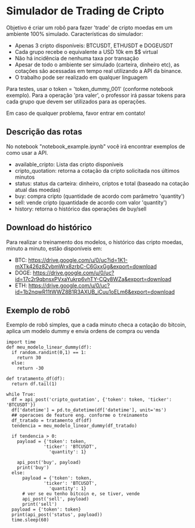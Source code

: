 # Simulador de Trading de Cripto

Objetivo é criar um robô para fazer 'trade' de cripto moedas em um ambiente 100% simulado. Características do simulador:
- Apenas 3 cripto disponíveis: BTCUSDT, ETHUSDT e DOGEUSDT
- Cada grupo recebe o equivalente a USD 10k em $$ virtual
- Não há incidência de nenhuma taxa por transação
- Apesar de todo o ambiente ser simulado (carteira, dinheiro etc), as cotações são acessadas em tempo real utilizando a API da binance.
- O trabalho pode ser realizado em qualquer linguagem

Para testes, usar o token = 'token_dummy_001' (conforme notebook exemplo). Para a operação 'pra valer', o professor irá passar tokens para cada grupo que devem ser utilizados para as operações.

Em caso de qualquer problema, favor entrar em contato!

## Descrição das rotas

No notebook "notebook_example.ipynb" você irá encontrar exemplos de como usar a API.

- available_cripto: Lista das cripto disponíveis
- cripto_quotation: retorna a cotação da cripto solicitada nos últimos minutos
- status: status da carteira: dinheiro, criptos e total (baseado na cotação atual das moedas)
- buy: compra cripto (quantidade de acordo com parâmetro 'quantity')
- sell: vende cripto (quantidade de acordo com valor 'quantity')
- history: retorna o histórico das operações de buy/sell



## Download do histórico

Para realizar o treinamento dos modelos, o histórico das cripto moedas, minuto a minuto, estão disponíveis em:

- BTC: https://drive.google.com/u/0/uc?id=1K1-mXTk426z8ZvbmWrx8zrbC-C6GxxGg&export=download
- DOGE: https://drive.google.com/u/0/uc?id=17c2r9qbnsxPVxaYukrp6vhTY-CQy8WZa&export=download
- ETH: https://drive.google.com/u/0/uc?id=1b2nqwR11tWWZ8B1R3AXUB_iCuu1oELm6&export=download

## Exemplo de robô

Exemplo de robô simples, que a cada minuto checa a cotação do bitcoin, aplica um modelo dummy e envia ordens de compra ou venda

```
import time
def meu_modelo_linear_dummy(df):
  if random.randint(0,1) == 1:
    return 30
  else:
    return -30

def tratamento_df(df):
  return df.tail(1)
 
while True:
  df = api_post('cripto_quotation', {'token': token, 'ticker': 'BTCUSDT'})
  df['datetime'] = pd.to_datetime(df['datetime'], unit='ms')
  ## operacoes de feature eng. conforme o treinamento
  df_tratado = tratamento_df(df)
  tendencia = meu_modelo_linear_dummy(df_tratado)

  if tendencia > 0:
    payload = {'token': token,
              'ticker': 'BTCUSDT',
                'quantity': 1}

    api_post('buy', payload)
    print('buy')
  else:
      payload = {'token': token,
              'ticker': 'BTCUSDT',
                'quantity': 1}
      # ver se eu tenho bitcoin e, se tiver, vende
      api_post('sell', payload)
      print('sell')
  payload = {'token': token}
  print(api_post('status', payload))
  time.sleep(60)
```
